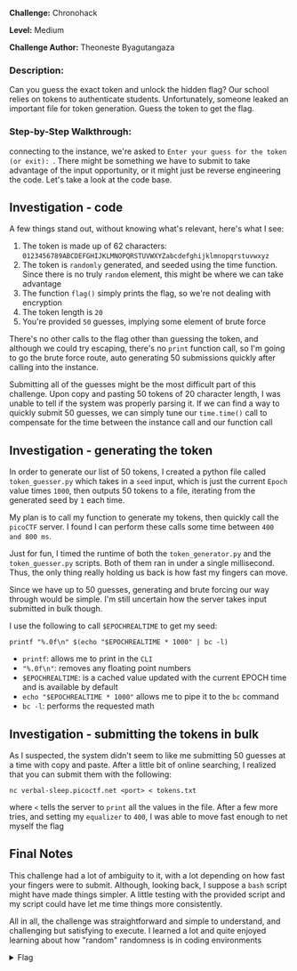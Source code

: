 **Challenge:** Chronohack

**Level:** Medium

**Challenge Author:** Theoneste Byagutangaza

### Description: 
Can you guess the exact token and unlock the hidden flag?
Our school relies on tokens to authenticate students. Unfortunately, someone leaked an important file for token generation. Guess the token to get the flag.

### Step-by-Step Walkthrough:
connecting to the instance, we're asked to `Enter your guess for the token (or exit): `. There might be something we have to submit to take advantage of the input opportunity, or it might just be reverse engineering the code. Let's take a look at the code base.

## Investigation - code
A few things stand out, without knowing what's relevant, here's what I see:

1. The token is made up of 62 characters: `0123456789ABCDEFGHIJKLMNOPQRSTUVWXYZabcdefghijklmnopqrstuvwxyz`
2. The token is `randomly` generated, and seeded using the time function. Since there is no truly `random` element, this might be where we can take advantage
3. The function `flag()` simply prints the flag, so we're not dealing with encryption
4. The token length is `20`
5. You're provided `50` guesses, implying some element of brute force

There's no other calls to the flag other than guessing the token, and although we could try escaping, there's no `print` function call, so I'm going to go the brute force route, auto generating 50 submissions quickly after calling into the instance.

Submitting all of the guesses might be the most difficult part of this challenge. Upon copy and pasting 50 tokens of 20 character length, I was unable to tell if the system was properly parsing it. If we can find a way to quickly submit 50 guesses, we can simply tune our `time.time()` call to compensate for the time between the instance call and our function call

## Investigation - generating the token
In order to generate our list of 50 tokens, I created a python file called `token_guesser.py` which takes in a `seed` input, which is just the current `Epoch` value times `1000`, then outputs 50 tokens to a file, iterating from the generated seed by `1` each time. 

My plan is to call my function to generate my tokens, then quickly call the `picoCTF` server. I found I can perform these calls some time between `400 and 800 ms`. 

Just for fun, I timed the runtime of both the `token_generator.py` and the `token_guesser.py` scripts. Both of them ran in under a single millisecond. Thus, the only thing really holding us back is how fast my fingers can move.

Since we have up to 50 guesses, generating and brute forcing our way through would be simple. I'm still uncertain how the server takes input submitted in bulk though.

I use the following to call `$EPOCHREALTIME` to get my seed:

`printf "%.0f\n" $(echo "$EPOCHREALTIME * 1000" | bc -l)`

* `printf`: allows me to print in the `CLI`
* `"%.0f\n"`: removes any floating point numbers
* `$EPOCHREALTIME`: is a cached value updated with the current EPOCH time and is available by default
* `echo "$EPOCHREALTIME * 1000"` allows me to pipe it to the `bc` command
* `bc -l`: performs the requested math

## Investigation - submitting the tokens in bulk
As I suspected, the system didn't seem to like me submitting 50 guesses at a time with copy and paste. After a little bit of online searching, I realized that you can submit them with the following:

`nc verbal-sleep.picoctf.net <port> < tokens.txt`

where `<` tells the server to `print` all the values in the file. After a few more tries, and setting my `equalizer` to `400`, I was able to move fast enough to net myself the flag

## Final Notes
This challenge had a lot of ambiguity to it, with a lot depending on how fast your fingers were to submit. Although, looking back, I suppose a `bash` script might have made things simpler. A little testing with the provided script and my script could have let me time things more consistently.

All in all, the challenge was straightforward and simple to understand, and challenging but satisfying to execute. I learned a lot and quite enjoyed learning about how "random" randomness is in coding environments

<details><summary>Flag</summary>
    <pre>
    picoCTF{UseSecure#$_Random@j3n3r@T0rs8a8d9ae0}
    </pre>
   </details>